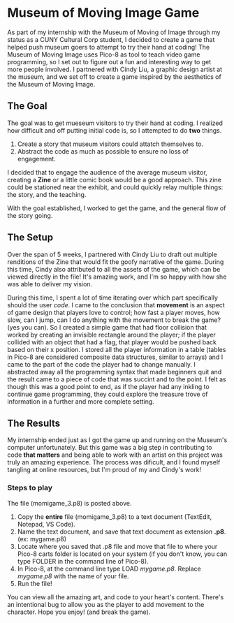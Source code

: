 # Museum of Moving Image Game
As part of my internship with the Museum of Moving of Image through my status as a CUNY Cultural Corp student, I decided to create a game that helped push museum goers
to attempt to try their hand at coding!
The Museum of Moving Image uses Pico-8 as tool to teach video game programming, so I set out to figure out a fun and interesting way to get more people involved.
I partnered with Cindy Liu, a graphic design artist at the museum, and we set off to create a game inspired by the aesthetics of the Museum of Moving Image.

## The Goal
The goal was to get mueseum visitors to try their hand at coding. I realized how difficult and off putting initial code is, so I attempted to do **two** things.
1) Create a story that museum visitors could attatch themselves to.
2) Abstract the code as much as possible to ensure no loss of engagement.

I decided that to engage the audience of the average museum visitor, creating a **Zine** or a little comic book would be a good approach. This zine could be stationed 
near the exhibit, and could quickly relay multiple things: the story, and the teaching.

With the goal established, I worked to get the game, and the general flow of the story going.

## The Setup
Over the span of 5 weeks, I partnered with Cindy Liu to draft out multiple renditions of the Zine that would fit the goofy narrative of the game. During this time,
Cindy also attributed to all the assets of the game, which can be viewed directly in the file! It's amazing work, and I'm so happy with how she was able to deliver my
vision. 

During this time, I spent a lot of time iterating over which part specifically should the user *code*. I came to the conclusion that **movement** is an aspect of game design
that players love to control; how fast a player moves, how slow, can I jump, can I do anything with the movement to break the game? (yes you can).
So I created a simple game that had floor collision that worked by creating an invisible rectangle around the player; if the player collided with an object that had a flag, 
that player would be pushed back based on their x position. 
I stored all the player information in a table (tables in Pico-8 are considered composite data structures, similar to arrays) and I came to the part of the code the player had to 
change manually. I abstracted away all the programming syntax that made beginners quit and the result came to a piece of code that was succint and to the point.
I felt as though this was a good point to end, as if the player had any inkling to continue game programming, they could explore the treasure trove of information in a further and
more complete setting.

## The Results
My internship ended just as I got the game up and running on the Museum's computer unfortunately. But this game was a big step in contributing to code **that matters** and being able
to work with an artist on this project was truly an amazing experience. The process was dificult, and I found myself tangling at online resources, but I'm proud of my and Cindy's work!

### Steps to play
The file (momigame_3.p8) is posted above. 
1) Copy the **entire** file (momigame_3.p8) to a text document (TextEdit, Notepad, VS Code).
2) Name the text document, and save that text document as extension **.p8**. (ex: mygame.p8)
3) Locate where you saved that .p8 file and move that file to where your Pico-8 carts folder is located on your system (if you don't know, you can type FOLDER in the command line of Pico-8).
4) In Pico-8, at the command line type LOAD *mygame.p8*. Replace *mygame.p8* with the name of your file.
5) Run the file!

You can view all the amazing art, and code to your heart's content. There's an intentional bug to allow you as the player to add movement to the character. Hope you enjoy! (and break the game).
